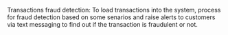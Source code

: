 Transactions fraud detection: To load transactions into the system, process for fraud detection based on some senarios and raise alerts to customers via text messaging to find out if the transaction is fraudulent or not.